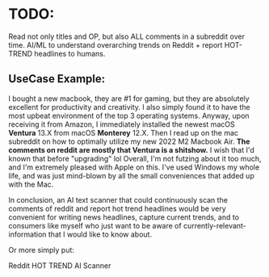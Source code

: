 # TODO:

Read not only titles and OP, but also ALL comments in a subreddit over time. AI/ML to understand overarching trends on Reddit + report HOT-TREND headlines to humans. 

## UseCase Example: 
I bought a new macbook, they are #1 for gaming, but they are absolutely excellent for productivity and creativity.
I also simply found it to have the most upbeat environment of the top 3 operating systems.
Anyway, upon receiving it from Amazon, I immediately installed the newest macOS **Ventura** 13.X from macOS **Monterey** 12.X.
Then I read up on the mac subreddit on how to optimally utilize my new 2022 M2 Macbook Air.
**The comments on reddit are mostly that Ventura is a shitshow.**
I wish that I'd known that before "upgrading" lol
Overall, I'm not futzing about it too much, and I'm extremely pleased with Apple on this. 
I've used Windows my whole life, and was just mind-blown by all the small conveniences that added up with the Mac.

In conclusion, an AI text scanner that could continuously scan the comments of reddit and report hot trend headlines would be very convenient for writing news headlines, capture current trends, and to consumers like myself who just want to be aware of currently-relevant-information that I would like to know about. 

Or more simply put:

Reddit HOT TREND AI Scanner
